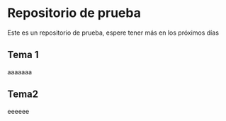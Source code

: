 # Repositorio de prueba
Este es un repositorio de prueba, espere tener más en los próximos días
## Tema 1
aaaaaaa
## Tema2
eeeeee

